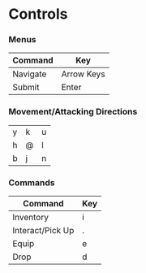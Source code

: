 # Controls

### Menus
| Command          | Key        |
|------------------|------------|
| Navigate         | Arrow Keys |
| Submit           | Enter      |


### Movement/Attacking Directions
| | | |
|-|-|-|
| y | k | u |
| h | @ | l |
| b | j | n |

### Commands
| Command          | Key   |
|------------------|-------|
| Inventory        | i     |
| Interact/Pick Up | .     |
| Equip            | e     |
| Drop             | d     |
